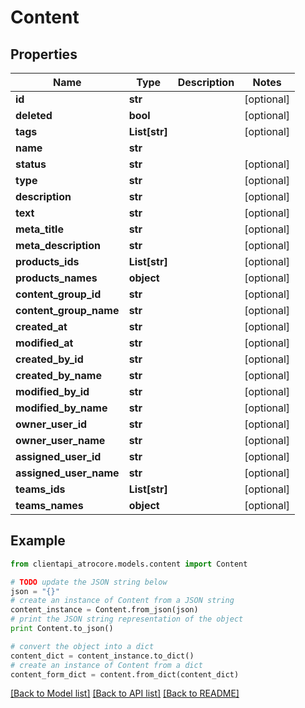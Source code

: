 # Content


## Properties
Name | Type | Description | Notes
------------ | ------------- | ------------- | -------------
**id** | **str** |  | [optional] 
**deleted** | **bool** |  | [optional] 
**tags** | **List[str]** |  | [optional] 
**name** | **str** |  | 
**status** | **str** |  | [optional] 
**type** | **str** |  | [optional] 
**description** | **str** |  | [optional] 
**text** | **str** |  | [optional] 
**meta_title** | **str** |  | [optional] 
**meta_description** | **str** |  | [optional] 
**products_ids** | **List[str]** |  | [optional] 
**products_names** | **object** |  | [optional] 
**content_group_id** | **str** |  | [optional] 
**content_group_name** | **str** |  | [optional] 
**created_at** | **str** |  | [optional] 
**modified_at** | **str** |  | [optional] 
**created_by_id** | **str** |  | [optional] 
**created_by_name** | **str** |  | [optional] 
**modified_by_id** | **str** |  | [optional] 
**modified_by_name** | **str** |  | [optional] 
**owner_user_id** | **str** |  | [optional] 
**owner_user_name** | **str** |  | [optional] 
**assigned_user_id** | **str** |  | [optional] 
**assigned_user_name** | **str** |  | [optional] 
**teams_ids** | **List[str]** |  | [optional] 
**teams_names** | **object** |  | [optional] 

## Example

```python
from clientapi_atrocore.models.content import Content

# TODO update the JSON string below
json = "{}"
# create an instance of Content from a JSON string
content_instance = Content.from_json(json)
# print the JSON string representation of the object
print Content.to_json()

# convert the object into a dict
content_dict = content_instance.to_dict()
# create an instance of Content from a dict
content_form_dict = content.from_dict(content_dict)
```
[[Back to Model list]](../README.md#documentation-for-models) [[Back to API list]](../README.md#documentation-for-api-endpoints) [[Back to README]](../README.md)



